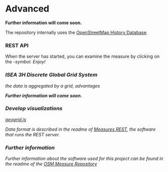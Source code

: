# Advanced

**Further information will come soon.**

The repository internally uses the [OpenStreetMap History Database]().

### REST API

When the server has started, you can examine the measure by clicking on the <i class="fas fa-cloud-download"/>-symbol.  Enjoy!


### ISEA 3H Discrete Global Grid System

the data is aggregated by a grid, advantages

**Further information will come soon.**


### Develop visualizations

[geogrid.js](https://github.com/giscience/geogrid.js)

Data format is described in the readme of [Measures REST](https://github.com/giscience/measures-rest), the software that runs the REST server.

### Further information

Further information about the software used for this project can be found in the readme of the [OSM Measure Repository](https://github.com/giscience/osm-measure-repository)
